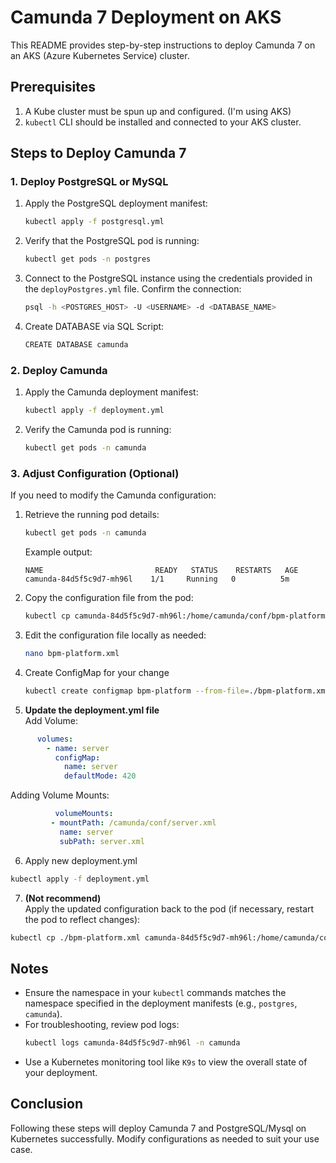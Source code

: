 # Camunda 7 Deployment on AKS

This README provides step-by-step instructions to deploy Camunda 7 on an AKS (Azure Kubernetes Service) cluster.

## Prerequisites

1. A Kube cluster must be spun up and configured. (I'm using AKS)
2. `kubectl` CLI should be installed and connected to your AKS cluster.

## Steps to Deploy Camunda 7

### 1. Deploy PostgreSQL or MySQL

1. Apply the PostgreSQL deployment manifest:
   ```bash
   kubectl apply -f postgresql.yml
   ```
2. Verify that the PostgreSQL pod is running:
   ```bash
   kubectl get pods -n postgres
   ```
3. Connect to the PostgreSQL instance using the credentials provided in the `deployPostgres.yml` file. Confirm the connection:
   ```bash
   psql -h <POSTGRES_HOST> -U <USERNAME> -d <DATABASE_NAME>
   ```
4. Create DATABASE via SQL Script:
   ```bash
   CREATE DATABASE camunda
   ```

### 2. Deploy Camunda

1. Apply the Camunda deployment manifest:
   ```bash
   kubectl apply -f deployment.yml
   ```
2. Verify the Camunda pod is running:
   ```bash
   kubectl get pods -n camunda
   ```

### 3. Adjust Configuration (Optional)

If you need to modify the Camunda configuration:

1. Retrieve the running pod details:
   ```bash
   kubectl get pods -n camunda
   ```
   Example output:
   ```
   NAME                         READY   STATUS    RESTARTS   AGE
   camunda-84d5f5c9d7-mh96l    1/1     Running   0          5m
   ```

2. Copy the configuration file from the pod:
   ```bash
   kubectl cp camunda-84d5f5c9d7-mh96l:/home/camunda/conf/bpm-platform.xml ./bpm-platform.xml -n camunda
   ```

3. Edit the configuration file locally as needed:
   ```bash
   nano bpm-platform.xml
   ```
   
4. Create ConfigMap for your change
   ```bash
   kubectl create configmap bpm-platform --from-file=./bpm-platform.xml -n camunda
   ```
5. **Update the deployment.yml file** \
Add Volume:
```yaml
      volumes:
        - name: server
          configMap:
            name: server
            defaultMode: 420
```
   Adding Volume Mounts: 
   ```yml
             volumeMounts:
            - mountPath: /camunda/conf/server.xml
              name: server
              subPath: server.xml
   ```
6. Apply new deployment.yml
```bash
kubectl apply -f deployment.yml
```
7.  **(Not recommend)** \
   Apply the updated configuration back to the pod (if necessary, restart the pod to reflect changes):
   ```bash
   kubectl cp ./bpm-platform.xml camunda-84d5f5c9d7-mh96l:/home/camunda/conf/bpm-platform.xml -n camunda
   ```

## Notes
- Ensure the namespace in your `kubectl` commands matches the namespace specified in the deployment manifests (e.g., `postgres`, `camunda`).
- For troubleshooting, review pod logs:
  ```bash
  kubectl logs camunda-84d5f5c9d7-mh96l -n camunda
  ```
- Use a Kubernetes monitoring tool like `K9s` to view the overall state of your deployment.

## Conclusion
Following these steps will deploy Camunda 7 and PostgreSQL/Mysql on Kubernetes successfully. Modify configurations as needed to suit your use case.

